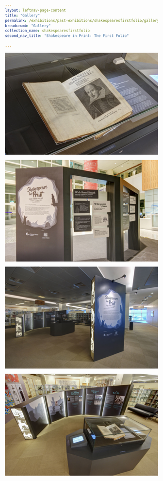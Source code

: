```yaml
---
layout: leftnav-page-content
title: "Gallery"
permalink: /exhibitions/past-exhibitions/shakespearesfirstfolio/gallery/
breadcrumb: "Gallery"
collection_name: shakespearesfirstfolio
second_nav_title: "Shakespeare in Print: The First Folio"

---
```


![A photo showing the First Folio. The folio is opened up to a black and white etching of Shakesphere's portrait.](/images/event-images/shakespeare/shakespeare-in-print_gallery_1.jpg)

![A photo of the lobby display. The introduction wall is on the left, while cut-out cards of explanations hang from wires in holes within the walls.](/images/event-images/shakespeare/shakespeare-in-print_gallery_2.jpg)

![A photo overview of the exhibition. The First Folio lies in the showcase in the middle, surrounded by informational walls.](/images/event-images/shakespeare/shakespeare-in-print_gallery_3.jpg)

![A photo overview of the exhibition. The First Folio lies in the showcase in the middle, surrounded by informational walls. Some walls are also decorated in silhouette art.](/images/event-images/shakespeare/shakespeare-in-print_gallery_4.jpg)





